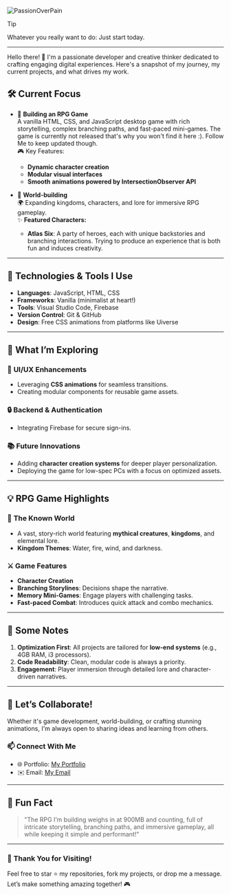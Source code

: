 
![PassionOverPain](https://github.com/user-attachments/assets/d8a13559-db47-40a3-9684-3b9dec5c6a3e)

>[!TIP]
>Whatever you really want to do: Just start today.
---

Hello there! 👋 I'm a passionate developer and creative thinker dedicated to crafting engaging digital experiences. Here's a snapshot of my journey, my current projects, and what drives my work.

## 🛠️ **Current Focus**

- 🚀 **Building an RPG Game**  
  A vanilla HTML, CSS, and JavaScript desktop game with rich storytelling, complex branching paths, and fast-paced mini-games.  The game is currently not released that's why you won't find it here :). Follow Me to keep updated though. <br>
  🎮 Key Features:  
  - **Dynamic character creation**  
  - **Modular visual interfaces**  
  - **Smooth animations powered by IntersectionObserver API**

- 📖 **World-building**  
  🌍 Expanding kingdoms, characters, and lore for immersive RPG gameplay.  
  ✨ **Featured Characters:**  
  - **Atlas Six**: A party of heroes, each with unique backstories and branching interactions.
Trying to produce an experience that is both fun and induces creativity.
---

## 🔧 **Technologies & Tools I Use** 
- **Languages**: JavaScript, HTML, CSS  
- **Frameworks**: Vanilla (minimalist at heart!)  
- **Tools**: Visual Studio Code, Firebase  
- **Version Control**: Git & GitHub  
- **Design**: Free CSS animations from platforms like Uiverse  

---

## 🌟 **What I’m Exploring**

### 🎨 **UI/UX Enhancements**
- Leveraging **CSS animations** for seamless transitions.  
- Creating modular components for reusable game assets.  

### 🔒 **Backend & Authentication**
- Integrating Firebase for secure sign-ins.  

### 📚 **Future Innovations**
- Adding **character creation systems** for deeper player personalization.  
- Deploying the game for low-spec PCs with a focus on optimized assets.

---

## 💡 **RPG Game Highlights**
 
### 🌌 **The Known World**
- A vast, story-rich world featuring **mythical creatures**, **kingdoms**, and elemental lore.  
- **Kingdom Themes**: Water, fire, wind, and darkness.

### ⚔️ **Game Features**
- **Character Creation**
- **Branching Storylines**: Decisions shape the narrative.  
- **Memory Mini-Games**: Engage players with challenging tasks.  
- **Fast-paced Combat**: Introduces quick attack and combo mechanics.

---

## 🔭 **Some Notes**

1. **Optimization First**: All projects are tailored for **low-end systems** (e.g., 4GB RAM, i3 processors).  
2. **Code Readability**: Clean, modular code is always a priority.  
3. **Engagement**: Player immersion through detailed lore and character-driven narratives.

---

## 🎯 **Let’s Collaborate!**

Whether it's game development, world-building, or crafting stunning animations, I'm always open to sharing ideas and learning from others.  

### 📫 **Connect With Me** 
- 🌐 Portfolio: [My Portfolio](https://tinotenda-mhedziso.pages.dev)  
- ✉️ Email: [My Email](mailto:tinomhedziso22@gmail.com)

---

## 🎉 **Fun Fact**

> "The RPG I’m building weighs in at 900MB and counting, full of intricate storytelling, branching paths, and immersive gameplay, all while keeping it simple and performant!"

---

### 🌟 **Thank You for Visiting!**

Feel free to star ⭐ my repositories, fork my projects, or drop me a message. Let’s make something amazing together! 🎮


<!--
**Passion-Over-Pain/Passion-Over-Pain** is a ✨ _special_ ✨ repository because its `README.md` (this file) appears on your GitHub profile.

Here are some ideas to get you started:

- 🔭 I’m currently working on ...
- 🌱 I’m currently learning ...
- 👯 I’m looking to collaborate on ...
- 🤔 I’m looking for help with ...
- 💬 Ask me about ...
- 📫 How to reach me: ...
- 😄 Pronouns: ...
- ⚡ Fun fact: ...
-->
